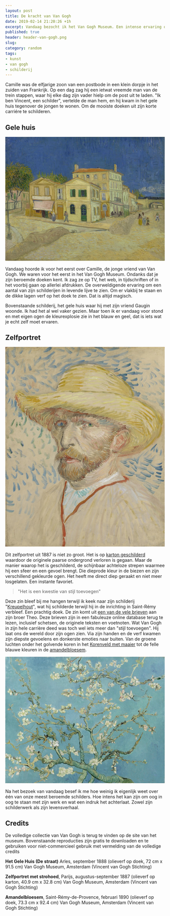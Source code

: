 ```yaml
---
layout: post
title: De kracht van Van Gogh
date: 2019-02-14 21:20:26 +1h
excerpt: Vandaag bezocht ik het Van Gogh Museum. Een intense ervaring om oog in oog met zijn werk te staan. 
published: true
header: header-van-gogh.png
slug: 
category: random
tags: 
- kunst
- van gogh
- schilderij
---
```

Camille was de elfjarige zoon van een postbode in een klein dorpje in het zuiden van Frankrijk. Op een dag zag hij een ietwat vreemde man van de trein stappen, waar hij elke dag zijn vader hielp om de post uit te laden. "Ik ben Vincent, een schilder", vertelde de man hem, en hij kwam in het gele huis tegenover de jongen te wonen. Om de mooiste doeken uit zijn korte carriére te schilderen.

## Gele huis
![<>](../images/van-gogh-yellow-house.jpg)

Vandaag hoorde ik voor het eerst over Camille, de jonge vriend van Van Gogh. We waren voor het eerst in het Van Gogh Museum. Ondanks dat je zijn beroemde doeken kent. Ik zag ze op TV, het web, in tijdschriften of in het voorbij gaan op allerlei afdrukken. De overweldigende ervaring om een aantal van zijn schilderijen in levende lijve te zien. Om er vlakbij te staan en de dikke lagen verf op het doek te zien. Dat is altijd magisch. 

Bovenstaande schilderij, het gele huis waar hij met zijn vriend Gaugin woonde. Ik had het al wel vaker gezien. Maar toen ik er vandaag voor stond en met eigen ogen de kleurexplosie zie in het blauw en geel, dat is iets wat je echt zelf moet ervaren.

## Zelfportret

![<>](../images/van-gogh-zelfportret.jpg)

Dit zelfportret uit 1887 is niet zo groot. Het is op [karton geschilderd](https://www.vangoghmuseum.nl/nl/collectie/s0164V1962) waardoor de originele paarse ondergrond verloren is gegaan. Maar de manier waarop het is geschilderd, de schijnbaar achteloze strepen waarmee hij een sfeer en een gevoel brengt. Die dieprode kleur in de biezen en zijn verschillend gekleurde ogen. Het heeft me direct diep geraakt en niet meer losgelaten. Een instante favoriet. 

> "Het is een kwestie van stijl toevoegen"

Deze zin bleef bij me hangen terwijl ik keek naar zijn schilderij "[Kreupelhout](https://www.vangoghmuseum.nl/nl/collectie/s0051V1962)", wat hij schilderde terwijl hij in de inrichting in Saint-Rémy verbleef. Een prachtig doek. De zin komt uit [een van de vele brieven](http://vangoghletters.org/vg/letters/let776/letter.html) aan zijn broer Theo. Deze brieven zijn in een fabuleuze online database terug te lezen, inclusief schetsen, de originele teksten en voetnoten. Wat Van Gogh in zijn hele carrière deed was toch wel iets meer dan "stijl toevoegen". Hij laat ons de wereld door zijn ogen zien. Via zijn handen en de verf kwamen zijn diepste gevoelens en donkerste emoties naar buiten. Van de groene luchten onder het golvende koren in het [Korenveld met maaier](https://www.vangoghmuseum.nl/nl/collectie/s0049V1962) tot de felle blauwe kleuren in de [amandelbloesem](https://www.vangoghmuseum.nl/nl/collectie/s0176V1962).

![<>](../images/van-gogh-amandelbloesem.jpg)

Na het bezoek van vandaag besef ik me hoe weinig ik eigenlijk weet over één van onze meest beroemde schilders. Hoe intens het kan zijn om oog in oog te staan met zijn werk en wat een indruk het achterlaat. Zowel zijn schilderwerk als zijn levensverhaal.

## Credits
De volledige collectie van Van Gogh is terug te vinden op de site van het museum. Bovenstaande reproducties zijn gratis te downloaden en te gebruiken voor niet-commercieel gebruik met vermelding van de volledige credits

**Het Gele Huis (De straat)** Arles, september 1888 (olieverf op doek, 72 cm x 91.5 cm) Van Gogh Museum, Amsterdam (Vincent van Gogh Stichting) 

**Zelfportret met strohoed**, Parijs, augustus-september 1887 (olieverf op karton, 40.9 cm x 32.8 cm) Van Gogh Museum, Amsterdam (Vincent van Gogh Stichting) 

**Amandelbloesem**, Saint-Rémy-de-Provence, februari 1890 (olieverf op doek, 73.3 cm x 92.4 cm) Van Gogh Museum, Amsterdam (Vincent van Gogh Stichting) 
